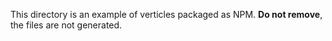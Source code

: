 This directory is an example of verticles packaged as NPM. 
**Do not remove**, the files are not generated. 
